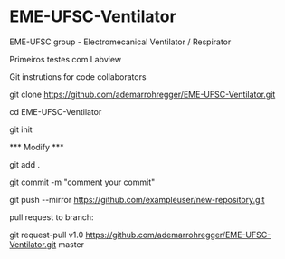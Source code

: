 # EME-UFSC-Ventilator
EME-UFSC group - Electromecanical Ventilator / Respirator



Primeiros testes com Labview








Git instrutions for code collaborators


git clone https://github.com/ademarrohregger/EME-UFSC-Ventilator.git

cd EME-UFSC-Ventilator

git init

*** Modify ***

git add .

git commit -m "comment your commit"

git push --mirror https://github.com/exampleuser/new-repository.git

pull request to branch:

git request-pull v1.0 https://github.com/ademarrohregger/EME-UFSC-Ventilator.git master



